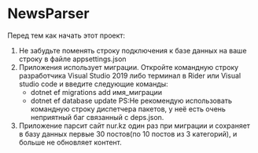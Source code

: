 # NewsParser
Перед тем как начать этот проект:
1. Не забудьте поменять строку подключения к базе данных на вашe строку в файле appsettings.json
2. Приложения использует миграции. Откройте командную строку разработчика Visual Studio 2019 либо терминал в Rider или Visual studio code и введите следующие команды:
    * dotnet ef migrations add имя_миграции
    * dotnet ef database update
    PS:Не рекомендую использовать командную строку диспетчера пакетов, у неё есть очень неприятный баг связанный с deps.json.
3. Приложение парсит сайт nur.kz один раз при миграции и сохраняет в базу данных первые 30 постов(по 10 постов из 3 категорий), и больше не обновляет контент.
